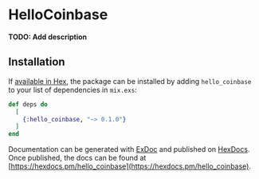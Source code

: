 # HelloCoinbase

**TODO: Add description**

## Installation

If [available in Hex](https://hex.pm/docs/publish), the package can be installed
by adding `hello_coinbase` to your list of dependencies in `mix.exs`:

```elixir
def deps do
  [
    {:hello_coinbase, "~> 0.1.0"}
  ]
end
```

Documentation can be generated with [ExDoc](https://github.com/elixir-lang/ex_doc)
and published on [HexDocs](https://hexdocs.pm). Once published, the docs can
be found at [https://hexdocs.pm/hello_coinbase](https://hexdocs.pm/hello_coinbase).

